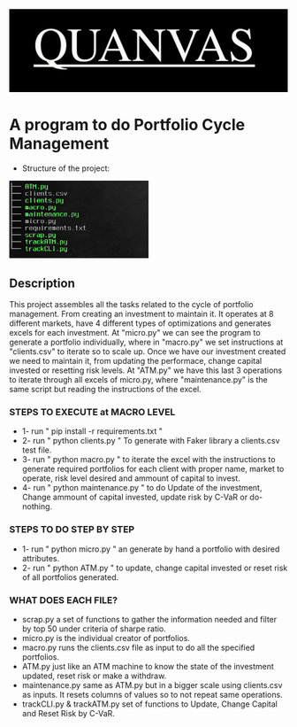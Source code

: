 <img src="QUANVAS.jpg" width="100%" height="20%">

# A program to do Portfolio Cycle Management

* Structure of the project:
<img src="treeQuanvas.jpg" width="50%" height="5%">

## Description
This project assembles all the tasks related to the cycle of portfolio management.
From creating an investment to maintain it. It operates at 8 different markets, have 4 
different types of optimizations and generates excels for each investment.
At "micro.py" we can see the program to generate a portfolio individually, where in "macro.py"
we set instructions at "clients.csv" to iterate so to scale up. Once we have our investment created
we need to maintain it, from updating the performace, change capital invested or resetting risk levels.
At "ATM.py" we have this last 3 operations to iterate through all excels of micro.py, where "maintenance.py" 
is the same script but reading the instructions of the excel.


### STEPS TO EXECUTE at MACRO LEVEL

* 1- run " pip install -r requirements.txt "
* 2- run " python clients.py " To generate with Faker library a clients.csv test file.
* 3- run " python macro.py " to iterate the excel with the instructions to generate required portfolios for each client with proper name, market to operate, risk level desired and ammount of capital to invest.
* 4- run " python maintenance.py " to do Update of the investment, Change ammount of capital invested, update risk by C-VaR or do-nothing.

### STEPS TO DO STEP BY STEP
* 1- run " python micro.py " an generate by hand a portfolio with desired attributes.
* 2- run " python ATM.py " to update, change capital invested or reset risk of all portfolios generated.


### WHAT DOES EACH FILE?
* scrap.py a set of functions to gather the information needed and filter by top 50 under criteria of sharpe ratio.
* micro.py is the individual creator of portfolios.
* macro.py runs the clients.csv file as input to do all the specified portfolios.
* ATM.py just like an ATM machine to know the state of the investment updated, reset risk or make a withdraw.
* maintenance.py same as ATM.py but in a bigger scale using clients.csv as inputs. It resets columns of values so to not repeat same operations.
* trackCLI.py & trackATM.py set of functions to Update, Change Capital and Reset Risk by C-VaR.
